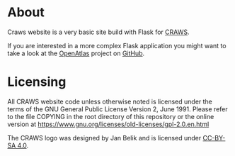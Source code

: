 # About
Craws website is a very basic site build with Flask for
[CRAWS](https://craws.net).

If you are interested in a more complex Flask application you might want to
take a look at the [OpenAtlas](https://openatlas.eu) project on
[GitHub](https://github.com/craws/OpenAtlas).

# Licensing
All CRAWS website code unless otherwise noted is licensed under the terms of
the GNU General Public License Version 2, June 1991. Please refer to the file
COPYING in the root directory of this repository or the online version at
<https://www.gnu.org/licenses/old-licenses/gpl-2.0.en.html>

The CRAWS logo was designed by Jan Belik and is licensed under
[CC-BY-SA 4.0](<https://creativecommons.org/licenses/by-sa/4.0/>).
